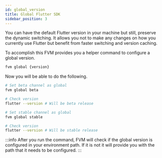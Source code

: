 ```yaml
---
id: global_version
title: Global Flutter SDK
sidebar_position: 3
---
```



You can have the default Flutter version in your machine but still, preserve the dynamic switching. It allows you not to make any changes on how you currently use Flutter but benefit from faster switching and version caching.

To accomplish this FVM provides you a helper command to configure a global version.

```bash
fvm global {version}
```

Now you will be able to do the following.

```bash title="Example"
# Set beta channel as global
fvm global beta

# Check version
flutter --version # Will be beta release

# Set stable channel as global
fvm global stable

# Check version
flutter --version # Will be stable release
```

:::info
After you run the command, FVM will check if the global version is configured in your environment path. If it is not it will provide you with the path that it needs to be configured.
:::
